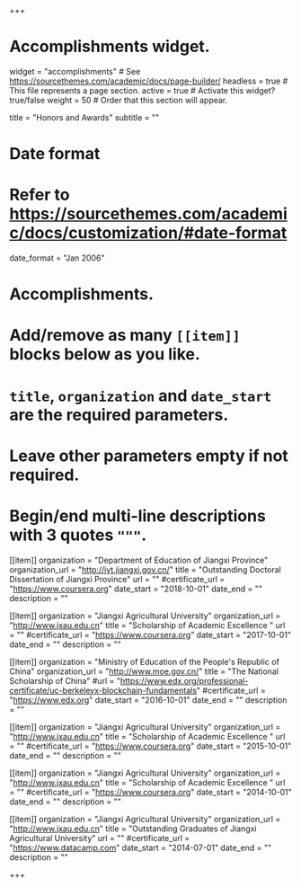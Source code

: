 +++
# Accomplishments widget.
widget = "accomplishments"  # See https://sourcethemes.com/academic/docs/page-builder/
headless = true  # This file represents a page section.
active = true # Activate this widget? true/false
weight = 50  # Order that this section will appear.

title = "Honors and Awards"
subtitle = ""

# Date format
#   Refer to https://sourcethemes.com/academic/docs/customization/#date-format
date_format = "Jan 2006"

# Accomplishments.
#   Add/remove as many `[[item]]` blocks below as you like.
#   `title`, `organization` and `date_start` are the required parameters.
#   Leave other parameters empty if not required.
#   Begin/end multi-line descriptions with 3 quotes `"""`.

[[item]]
  organization = "Department of Education of Jiangxi Province"
  organization_url = "http://jyt.jiangxi.gov.cn/"
  title = "Outstanding Doctoral Dissertation of Jiangxi Province"
  url = ""
  #certificate_url = "https://www.coursera.org"
  date_start = "2018-10-01"
  date_end = ""
  description = ""



[[item]]
  organization = "Jiangxi Agricultural University"
  organization_url = "http://www.jxau.edu.cn"
  title = "Scholarship of Academic Excellence "
  url = ""
  #certificate_url = "https://www.coursera.org"
  date_start = "2017-10-01"
  date_end = ""
  description = ""

[[item]]
  organization = "Ministry of Education of the People's Republic of China"
  organization_url = "http://www.moe.gov.cn/"
  title = "The National Scholarship of China"
  #url = "https://www.edx.org/professional-certificate/uc-berkeleyx-blockchain-fundamentals"
  #certificate_url = "https://www.edx.org"
  date_start = "2016-10-01"
  date_end = ""
  description = ""





[[item]]
  organization = "Jiangxi Agricultural University"
  organization_url = "http://www.jxau.edu.cn"
  title = "Scholarship of Academic Excellence "
  url = ""
  #certificate_url = "https://www.coursera.org"
  date_start = "2015-10-01"
  date_end = ""
  description = ""



[[item]]
  organization = "Jiangxi Agricultural University"
  organization_url = "http://www.jxau.edu.cn"
  title = "Scholarship of Academic Excellence "
  url = ""
  #certificate_url = "https://www.coursera.org"
  date_start = "2014-10-01"
  date_end = ""
  description = ""



[[item]]
  organization = "Jiangxi Agricultural University"
  organization_url = "http://www.jxau.edu.cn"
  title = "Outstanding Graduates of Jiangxi Agricultural University"
  url = ""
  #certificate_url = "https://www.datacamp.com"
  date_start = "2014-07-01"
  date_end = ""
  description = ""

+++

